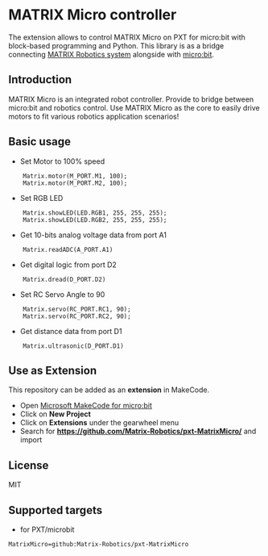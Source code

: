 # MATRIX Micro controller

The extension allows to control MATRIX Micro on PXT for micro:bit with block-based programming and Python. This library is as a bridge connecting [MATRIX Robotics system](https://matrixrobotics.com/) alongside with [micro:bit](https://microbit.org/).

## Introduction

MATRIX Micro is an integrated robot controller. Provide to bridge between micro:bit and robotics control. Use MATRIX Micro as the core to easily drive motors to fit various robotics application scenarios!

## Basic usage

* Set Motor to 100% speed

```blocks
    Matrix.motor(M_PORT.M1, 100);
    Matrix.motor(M_PORT.M2, 100);
```

* Set RGB LED 

```blocks
    Matrix.showLED(LED.RGB1, 255, 255, 255);
    Matrix.showLED(LED.RGB2, 255, 255, 255);
```

* Get 10-bits analog voltage data from port A1

```blocks
    Matrix.readADC(A_PORT.A1)
```

* Get digital logic from port D2

```blocks
    Matrix.dread(D_PORT.D2)
```


* Set RC Servo Angle to 90

```blocks
    Matrix.servo(RC_PORT.RC1, 90);
    Matrix.servo(RC_PORT.RC2, 90);
```

* Get distance data from port D1

```blocks
    Matrix.ultrasonic(D_PORT.D1)
```

## Use as Extension

This repository can be added as an **extension** in MakeCode.

* Open [Microsoft MakeCode for micro:bit](https://makecode.microbit.org/)
* Click on **New Project**
* Click on **Extensions** under the gearwheel menu
* Search for **https://github.com/Matrix-Robotics/pxt-MatrixMicro/** and import

## License

MIT

## Supported targets

* for PXT/microbit

```package
MatrixMicro=github:Matrix-Robotics/pxt-MatrixMicro
```
